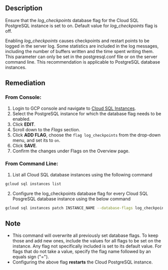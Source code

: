 ## Description

Ensure that the *log_checkpoints* database flag for the Cloud SQL PostgreSQL instance is set to on. Default value for *log_checkpoints* flag is off.

Enabling *log_checkpoints* causes checkpoints and restart points to be logged in the server log. Some statistics are included in the log messages, including the number of buffers written and the time spent writing them. This parameter can only be set in the postgresql.conf file or on the server command line. This recommendation is applicable to PostgreSQL database instances.

## Remediation

### From Console:

1. Login to GCP console and navigate to [Cloud SQL Instances](https://console.cloud.google.com/sql/).
2. Select the PostgreSQL instance for which the database flag needs to be enabled.
3. Click **EDIT**.
4. Scroll down to the *Flags* section.
5. Click **ADD FLAG**, choose the `flag log_checkpoints` from the drop-down menu, and set its to `on`.
6. Click **SAVE**.
7. Confirm the changes under Flags on the Overview page.

### From Command Line:

1. List all Cloud SQL database instances using the following command

```bash
gcloud sql instances list
```
2. Configure the log_checkpoints database flag for every Cloud SQL PosgreSQL database instance using the below command

```bash
gcloud sql instances patch INSTANCE_NAME --database-flags log_checkpoints=on
```

**Note**
-
- This command will overwrite all previously set database flags. To keep those and add new ones, include the values for all flags to be set on the instance. Any flag not specifically included is set to its default value. For flags that do not take a value, specify the flag name followed by an equals sign ("=").
- Configuring the above flag **restarts** the Cloud PostgreSQL instance.